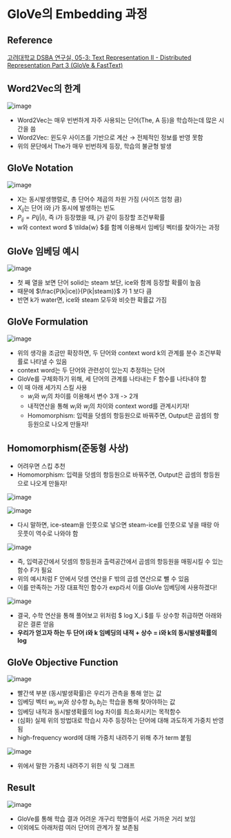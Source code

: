 # GloVe의 Embedding 과정

## Reference
[고려대학교 DSBA 연구실, 05-3: Text Representation II - Distributed Representation Part 3 (GloVe & FastText)](https://www.youtube.com/watch?v=JZI74rrMb_M&t=470s&ab_channel=%EA%B3%A0%EB%A0%A4%EB%8C%80%ED%95%99%EA%B5%90%EC%82%B0%EC%97%85%EA%B2%BD%EC%98%81%EA%B3%B5%ED%95%99%EB%B6%80DSBA%EC%97%B0%EA%B5%AC%EC%8B%A4)

## Word2Vec의 한계
![image](https://github.com/Naver-Boostcamp-AI-Tech-6th-NLP/Study_is_all_you_need/assets/71856506/019e74e6-b1aa-4c77-9502-3fdbaae7bf6d)
- Word2Vec는 매우 빈번하게 자주 사용되는 단어(The, A 등)을 학습하는데 많은 시간을 씀
- Word2Vec: 윈도우 사이즈를 기반으로 계산 → 전체적인 정보를 반영 못함
- 위의 문단에서 The가 매우 빈번하게 등장, 학습의 불균형 발생

## GloVe Notation
![image](https://github.com/Naver-Boostcamp-AI-Tech-6th-NLP/Study_is_all_you_need/assets/71856506/80abfe69-ccc6-4d38-b51d-c77be204f356)
- X는 동시발생행렬로, 총 단어수 제곱의 차원 가짐 (사이즈 엄청 큼)
- $X_{ij}$는 단어 i와 j가 동시에 발생하는 빈도
- $P_{ij}=P(j|i)$, 즉 i가 등장했을 때, j가 같이 등장할 조건부확률
- w와 context word $ \tilda{w} $를 함께 이용해서 임베딩 벡터를 찾아가는 과정

## GloVe 임베딩 예시

![image](https://github.com/Naver-Boostcamp-AI-Tech-6th-NLP/Study_is_all_you_need/assets/71856506/c0460ed3-078c-4fbf-a6fe-22ebef26cf62)

- 첫 째 열을 보면 단어 solid는 steam 보단, ice와 함께 등장할 확률이 높음
- 때문에 $\frac{P(k|ice)}{P(k|steam)}$ 가 1 보다 큼
- 반면 k가 water면, ice와 steam 모두와 비슷한 확률값 가짐

## GloVe Formulation
![image](https://github.com/Naver-Boostcamp-AI-Tech-6th-NLP/Study_is_all_you_need/assets/71856506/bb22846f-f558-4387-95e5-ee47c6728f55)
- 위의 생각을 조금만 확장하면, 두 단어와 context word k의 관계를 분수 조건부확률로 나타낼 수 있음
- context word는 두 단어와 관련성이 있는지 추정하는 단어
- GloVe를 구체화하기 위해, 세 단어의 관계를 나타내는 F 함수를 나타내야 함
- 이 때 아래 세가지 스킬 사용
  - $w_i$와 $w_j$의 차이를 이용해서 변수 3개 -> 2개
  - 내적연산을 통해 $w_i$와 $w_j$의 차이와 context word를 관계시키자!
  - Homomorphism: 입력을 덧셈의 항등원으로 바꿔주면, Output은 곱셈의 항등원으로 나오게 만들자!


## Homomorphism(준동형 사상) 
- 어려우면 스킵 추천
- Homomorphism: 입력을 덧셈의 항등원으로 바꿔주면, Output은 곱셈의 항등원으로 나오게 만들자!

![image](https://github.com/Naver-Boostcamp-AI-Tech-6th-NLP/Study_is_all_you_need/assets/71856506/f650af35-4e95-486e-8da3-11d087c7fd7f)

![image](https://github.com/Naver-Boostcamp-AI-Tech-6th-NLP/Study_is_all_you_need/assets/71856506/a2750715-5471-4cc4-833b-0900fd845bd8)

- 다시 말하면, ice-steam을 인풋으로 넣으면 steam-ice를 인풋으로 넣을 때랑 아웃풋이 역수로 나와야 함

![image](https://github.com/Naver-Boostcamp-AI-Tech-6th-NLP/Study_is_all_you_need/assets/71856506/8ceecc37-6d3b-471e-a754-de07ac0ec18b)

- 즉, 입력공간에서 덧셈의 항등원과 출력공간에서 곱셈의 항등원을 매핑시킬 수 있는 함수 F가 필요
- 위의 예시처럼 F 안에서 덧셈 연산을 F 밖의 곱셈 연산으로 뺄 수 있음
- 이를 만족하는 가장 대표적인 함수가 exp라서 이를 GloVe 임베딩에 사용하겠다!

![image](https://github.com/Naver-Boostcamp-AI-Tech-6th-NLP/Study_is_all_you_need/assets/71856506/efe8062f-0bb4-49c8-81b0-b4893627a037)

- 결국, 수학 연산을 통해 풀어보고 위처럼 $ log X_i $를 두 상수항 취급하면 아래와 같은 결론 얻음
- **우리가 얻고자 하는 두 단어 i와 k 임베딩의 내적 + 상수 = i와 k의 동시발생확률의 log**
  

## GloVe Objective Function
![image](https://github.com/Naver-Boostcamp-AI-Tech-6th-NLP/Study_is_all_you_need/assets/71856506/91413e0d-83bd-4480-817a-bb8d485611fa)

- 빨간색 부분 (동시발생확률)은 우리가 관측을 통해 얻는 값
- 임베딩 벡터 $w_i, w_j$와 상수항 $b_i, b_j$는 학습을 통해 찾아야하는 값
- 임베딩 내적과 동시발생확률의 log 차이를 최소화시키는 목적함수
- (심화) 실제 위의 방법대로 학습시 자주 등장하는 단어에 대해 과도하게 가중치 반영됨
- high-frequency word에 대해 가중치 내려주기 위해 추가 term 붙힘


![image](https://github.com/Naver-Boostcamp-AI-Tech-6th-NLP/Study_is_all_you_need/assets/71856506/ad1a99ba-a1b1-4526-a15d-1f925293e93a)

- 위에서 말한 가중치 내려주기 위한 식 및 그래프

## Result

![image](https://github.com/Naver-Boostcamp-AI-Tech-6th-NLP/Study_is_all_you_need/assets/71856506/0dab49a5-9a3e-4e50-9b2d-edffeba65d29)

- GloVe를 통해 학습 결과 어려운 개구리 학명들이 서로 가까운 거리 보임
- 이외에도 아래처럼 여러 단어의 관계가 잘 보존됨



